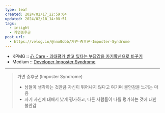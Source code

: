 ```yaml
---
type: leaf
created: 2024/02/17_22:59:04
updated: 2024/02/18_14:08:51
tags:
  - insight
  - 가면증후군
post_url:
  - https://velog.io/@nno0obb/가면-증후군-Imposter-Syndrome
---
```


- KPMG :: [心 Care - 과대평가 받고 있다는 부담감을 자기확신으로 바꾸기](https://kpmg.com/kr/ko/home/newsletter-channel/202302/mind-care.html)
- Medium :: [Developer Imposter Syndrome](https://blog.lemonbase.team/developer-imposter-syndrome-153f4d94c5d8)

---

> 가면 증후군 (Imposter Syndrome)
> - 남들이 생각하는 것만큼 자신이 뛰어나지 않다고 여기며 불안감을 느끼는 마음
> - 자기 자신에 대해서 낮게 평가하고, 다른 사람들이 나를 평가하는 것에 대한 불안감
